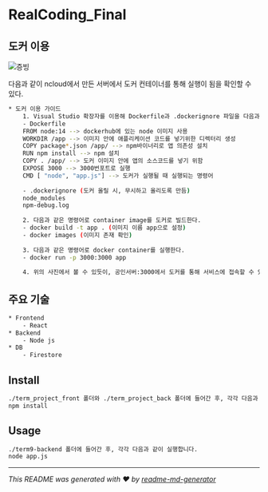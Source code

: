 # RealCoding_Final

## 도커 이용
![증빙](https://user-images.githubusercontent.com/28242121/127746123-21cf69ad-7351-438f-b522-078049fc6937.png)

다음과 같이 ncloud에서 만든 서버에서 도커 컨테이너를 통해 실행이 됨을 확인할 수 있다.

```sh
* 도커 이용 가이드
    1. Visual Studio 확장자를 이용해 Dockerfile과 .dockerignore 파일을 다음과 같이 만든다.
    - Dockerfile
    FROM node:14 --> dockerhub에 있는 node 이미지 사용
    WORKDIR /app --> 이미지 안에 애플리케이션 코드를 넣기위한 디렉터리 생성
    COPY package*.json /app/ --> npm바이너리로 앱 의존성 설치
    RUN npm install --> npm 설치
    COPY . /app/ --> 도커 이미지 안에 앱의 소스코드를 넣기 위함
    EXPOSE 3000 --> 3000번포트로 실행
    CMD [ "node", "app.js"] --> 도커가 실행될 때 실행되는 명령어
    
    - .dockerignore (도커 올릴 시, 무시하고 올리도록 만듬)
    node_modules
    npm-debug.log
    
    2. 다음과 같은 명령어로 container image를 도커로 빌드한다.
    - docker build -t app . (이미지 이름 app으로 설정)
    - docker images (이미지 존재 확인)
    
    3. 다음과 같은 명령어로 docker container를 실행한다.
    - docker run -p 3000:3000 app
    
    4. 위의 사진에서 볼 수 있듯이, 공인서버:3000에서 도커를 통해 서비스에 접속할 수 있다는 것을 확인할 수 있다.
```

## 주요 기술 
```sh
* Frontend
    - React 
* Backend
    - Node js 
* DB
    - Firestore
```


## Install

```sh
./term_project_front 폴더와 ./term_project_back 폴더에 들어간 후, 각각 다음과 같이 실행합니다.
npm install
```

## Usage 


```sh
./term9-backend 폴더에 들어간 후, 각각 다음과 같이 실행합니다.
node app.js
```

***
_This README was generated with ❤️ by [readme-md-generator](https://github.com/kefranabg/readme-md-generator)_

